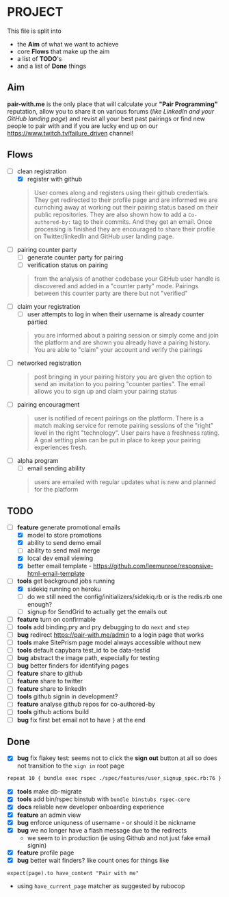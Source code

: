 # PROJECT

This file is split into

- the **Aim** of what we want to achieve
- core **Flows** that make up the aim
- a list of **TODO**'s
- and a list of **Done** things

## Aim

**pair-with.me** is the only place that will calculate your **"Pair Programming"** reputation, allow you to share it on various forums (_like LinkedIn and your GitHub landing page_) and revist all your best past pairings or find new people to pair with and if you are lucky end up on our https://www.twitch.tv/failure_driven channel!
## Flows

- [ ] clean registration
  - [x] register with github
  > User comes along and registers using their github credentials. They get redirected to their profile page and are informed we are curnching away at working out their pairing status based on their public repositories. They are also shown how to add a `Co-authored-by:` tag to their commits. And they get an email. Once processing is finished they are encouraged to share their profile on Twitter/linkedIn and GitHub user landing page.
- [ ] pairing counter party
  - [ ] generate counter party for pairing
  - [ ] verification status on pairing
  > from the analysis of another codebase your GitHub user handle is discovered and added in a "counter party" mode. Pairings between this counter party are there but not "verified"
- [ ] claim your registration
  - [ ] user attempts to log in when their username is already counter partied
  > you are informed about a pairing session or simply come and join the platform and are shown you already have a pairing history. You are able to "claim" your account and verify the pairings
- [ ] networked registration
  > post bringing in your pairing history you are given the option to send an invitation to you pairing "counter parties". The email allows you to sign up and claim your pairing status
- [ ] pairing encouragment
  > user is notified of recent pairings on the platform. There is a match making service for remote pairing sessions of the "right" level in the right "technology". User pairs have a freshness rating. A goal setting plan can be put in place to keep your pairing experiences fresh.
- [ ] alpha program
  - [ ] email sending ability
  > users are emailed with regular updates what is new and planned for the platform

## TODO

- [ ] **feature** generate promotional emails
  - [x] model to store promotions
  - [x] ability to send demo email
  - [ ] ability to send mail merge
  - [x] local dev email viewing
  - [x] better email template - https://github.com/leemunroe/responsive-html-email-template
- [ ] **tools** get background jobs running
  - [x] sidekiq running on heroku
  - [ ] do we still need the config/initializers/sidekiq.rb or is the redis.rb one enough?
  - [ ] signup for SendGrid to actually get the emails out
- [ ] **feature** turn on confirmable
- [ ] **tools** add binding.pry and pry debugging to do `next` and `step`
- [ ] **bug** redirect https://pair-with.me/admin to a login page that works
- [ ] **tools** make SitePrism page model always accessible without new
- [ ] **tools** default capybara test_id to be data-testid
- [ ] **bug** abstract the image path, especially for testing
- [ ] **bug** better finders for identifying pages
- [ ] **feature** share to github
- [ ] **feature** share to twitter
- [ ] **feature** share to linkedIn
- [ ] **tools** github signin in development?
- [ ] **feature** analyse github repos for co-authored-by
- [ ] **tools** github actions build
- [ ] **bug** fix first bet email not to have `}` at the end

## Done

- [x] **bug** fix flakey test: seems not to click the **sign out** button at all so
  does not transition to the `sign in` root page
```bash
repeat 10 { bundle exec rspec ./spec/features/user_signup_spec.rb:76 }
```
- [x] **tools** make db-migrate
- [x] **tools** add bin/rspec binstub with `bundle binstubs rspec-core`
- [X] **docs** reliable new developer onboarding experience
- [X] **feature** an admin view
- [x] **bug** enforce uniquness of username - or should it be nickname
- [x] **bug** we no longer have a flash message due to the redirects
  - we seem to in production (ie using Github and not just fake email signin)
- [x] **feature** profile page
- [x] **bug** better wait finders? like count ones for things like
```
expect(page).to have_content "Pair with me"
```
  - using `have_current_page` matcher as suggested by rubocop
